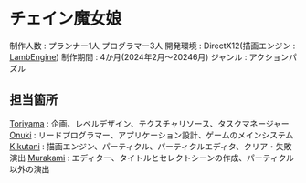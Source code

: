 # チェイン魔女娘
  制作人数 : プランナー1人 プログラマー3人
  開発環境 : DirectX12(描画エンジン : [LambEngine](https://github.com/KikutaniTakuma/LambEngine))
  制作期間 : 4か月(2024年2月～20246月)
  ジャンル : アクションパズル
## 担当箇所
  [Toriyama](https://github.com/ToriyamaMihiro) : 企画、レベルデザイン、テクスチャリソース、タスクマネージャー
  [Onuki](https://github.com/Se-Onuki)    : リードプログラマー、アプリケーション設計、ゲームのメインシステム
  [Kikutani](https://github.com/KikutaniTakuma) : 描画エンジン、パーティクル、パーティクルエディタ、クリア・失敗演出
  [Murakami](https://github.com/aoaomidri) : エディター、タイトルとセレクトシーンの作成、パーティクル以外の演出
